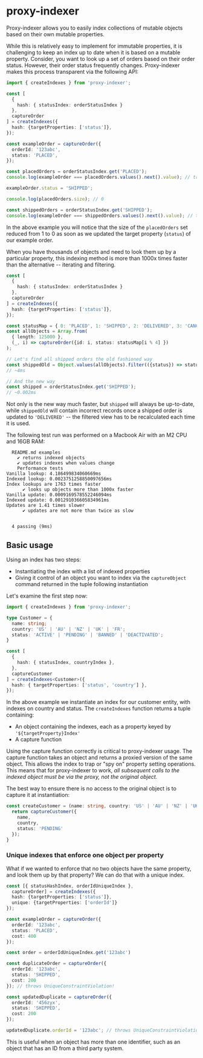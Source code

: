 # proxy-indexer

Proxy-indexer allows you to easily index collections of mutable objects based on their 
own mutable properties. 

While this is relatively easy to implement for immutable properties, it is challenging 
to keep an index up to date when it is based on a mutable property. Consider, you want to look up 
a set of orders based on their order status. However, their order status frequently changes. 
Proxy-indexer makes this process transparent via the following API:

```ts
import { createIndexes } from 'proxy-indexer';

const [
  { 
    hash: { statusIndex: orderStatusIndex } 
  }, 
  captureOrder
] = createIndexes({
  hash: {targetProperties: ['status']}, 
});

const exampleOrder = captureOrder({
  orderId: '123abc',
  status: 'PLACED',
});

const placedOrders = orderStatusIndex.get('PLACED');
console.log(exampleOrder === placedOrders.values().next().value); // true

exampleOrder.status = 'SHIPPED';

console.log(placedOrders.size); // 0

const shippedOrders = orderStatusIndex.get('SHIPPED');
console.log(exampleOrder === shippedOrders.values().next().value); // true
```

In the above example you will notice that the size of the `placedOrders` set reduced from 1 to 0 
as soon as we updated the target property (`status`) of our example order.

When you have thousands of objects and need to look them up by a particular property, this 
indexing method is more than 1000x times faster than the alternative -- iterating and filtering.

```ts
const [
  {
    hash: { statusIndex: orderStatusIndex }
  },
  captureOrder
] = createIndexes({
  hash: {targetProperties: ['status']},
});

const statusMap = { 0: 'PLACED', 1: 'SHIPPED', 2: 'DELIVERED', 3: 'CANCELLED'};
const allObjects = Array.from(
  { length: 125000 }, 
  (_, i) => captureOrder({id: i, status: statusMap[i % 4] })
);

// Let's find all shipped orders the old fashioned way
const shippedOld = Object.values(allObjects).filter(({status}) => status === 'SHIPPED');
// ~4ms

// And the new way
const shipped = orderStatusIndex.get('SHIPPED');
// ~0.002ms

```

Not only is the new way much faster, but `shipped` will always be up-to-date, while `shippedOld` 
will contain incorrect records once a shipped order is updated to `'DELIVERED'` -- the filtered 
view has to be recalculated each time it is used.

The following test run was performed on a Macbook Air with an M2 CPU and 16GB RAM:

```
  README.md examples
    ✔ returns indexed objects
    ✔ updates indexes when values change
    Performance tests
Vanilla lookup: 4.186499834060669ms
Indexed lookup: 0.0023751258850097656ms
Index lookups are 1763 times faster
      ✔ looks up objects more than 1000x faster
Vanilla update: 0.0009169578552246094ms
Indexed update: 0.001291036605834961ms
Updates are 1.41 times slower
      ✔ updates are not more than twice as slow


  4 passing (9ms)
```

## Basic usage

Using an index has two steps:

* Instantiating the index with a list of indexed properties
* Giving it control of an object you want to index via the `captureObject` command returned in 
  the tuple following instantiation

Let's examine the first step now:

```ts
import { createIndexes } from 'proxy-indexer';

type Customer = {
  name: string;
  country: 'US' | 'AU' | 'NZ' | 'UK' | 'FR';
  status: 'ACTIVE' | 'PENDING' | 'BANNED' | 'DEACTIVATED';
}

const [
  {
    hash: { statusIndex, countryIndex },
  }, 
  captureCustomer
] = createIndexes<Customer>({
  hash: { targetProperties: ['status', 'country'] },
}); 
```

In the above example we instantiate an index for our customer entity, with indexes on country 
and status. The `createIndexes` function returns a tuple containing:

* An object containing the indexes, each as a property keyed by `'${targetProperty}Index'`
* A capture function

Using the capture function correctly is critical to proxy-indexer usage. The capture function 
takes an object and returns a proxied version of the same object. This allows the index to trap or
"spy on" property setting operations. This means that for proxy-indexer to work, _all subsequent 
calls to the indexed object must be via the proxy, not the original object._

The best way to ensure there is no access to the original object is to capture it at instantiation:

```ts
const createCustomer = (name: string, country: 'US' | 'AU' | 'NZ' | 'UK' | 'FR'): Customer => {
  return captureCustomer({
    name,
    country,
    status: 'PENDING'
  });
}
```

### Unique indexes that enforce one object per property

What if we wanted to enforce that no two objects have the same property, and look them up by 
that property? We can do that with a unique index.

```ts
const [{ statusHashIndex, orderIdUniqueIndex }, 
  captureOrder] = createIndexes({
  hash: {targetProperties: ['status']},
  unique: {targetProperties: ['orderId']}
});

const exampleOrder = captureOrder({
  orderId: '123abc',
  status: 'PLACED',
  cost: 400
});

const order = orderIdUniqueIndex.get('123abc')

const duplicateOrder = captureOrder({
  orderId: '123abc',
  status: 'SHIPPED',
  cost: 200
}); // throws UniqueConstraintViolation!

const updatedDuplicate = captureOrder({
  orderId: '456zyx',
  status: 'SHIPPED',
  cost: 200
});

updatedDuplicate.orderId = '123abc'; // throws UniqueConstraintViolation!
```

This is useful when an object has more than one identifier, such as an object that has an ID 
from a third party system.

